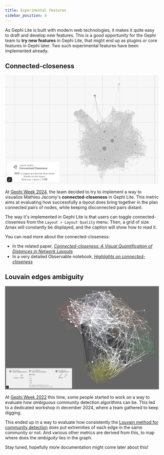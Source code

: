 ```yaml
---
title: Experimental features
sidebar_position: 4
---
```


As Gephi Lite is built with modern web technologies, it makes it quite easy to draft and develop new features. This is a good opportunity for the Gephi team to **try new features** in Gephi Lite, that might end up as plugins or core features in Gephi later. Two such experimental features have been implemented already.

## Connected-closeness

![Layout quality evaluation in Gephi Lite](./assets/layout-quality.png)

At [Gephi Week 2024](https://gephi.wordpress.com/2024/06/13/gephi-week-2024-peek-from-the-inside/), the team decided to try to implement a way to visualize Mathieu Jacomy's **connected-closeness** in Gephi Lite. This metric aims at evaluating how successfully a layout does bring together in the plan connected pairs of nodes, while keeping disconnected pairs distant.

The way it's implemented in Gephi Lite is that users can toggle connected-closeness from the `Layout > Layout Quality` menu. Then, a grid of size Δmax will constantly be displayed, and the caption will show how to read it.

You can read more about the connected-closeness:
- In the related paper, [_Connected-closeness: A Visual Quantification of Distances in Network Layouts_](https://jgaa.info/index.php/jgaa/article/view/paper626)
- In a very detailed Observable notebook, [_Highlights on connected-closeness_](https://observablehq.com/@jacomyma/highlights-on-connected-closeness)

## Louvain edges ambiguity

![Louvain edges ambiguity in Gephi Lite](./assets/louvain-edges-ambiguity.png)

At [Gephi Week 2022](https://gephi.wordpress.com/2022/10/16/gephi-week-2022-debriefing/) this time, some people started to work on a way to evaluate how _ambiguous_ community detection algorithms can be. This led to a dedicated workshop in december 2024, where a team gathered to keep digging.

This ended up in a way to evaluate how consistently the [Louvain method for community detection](https://en.wikipedia.org/wiki/Louvain_method) does put extremities of each edge in the same community or not. And various other metrics are derived from this, to map where does the _ambiguity_ lies in the graph.

Stay tuned, hopefully more documentation might come later about this!